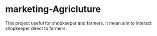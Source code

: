 # marketing-Agricluture
This project useful for shopkeeper and farmers. It mean aim to interact shopkeeper direct to farmers. 
